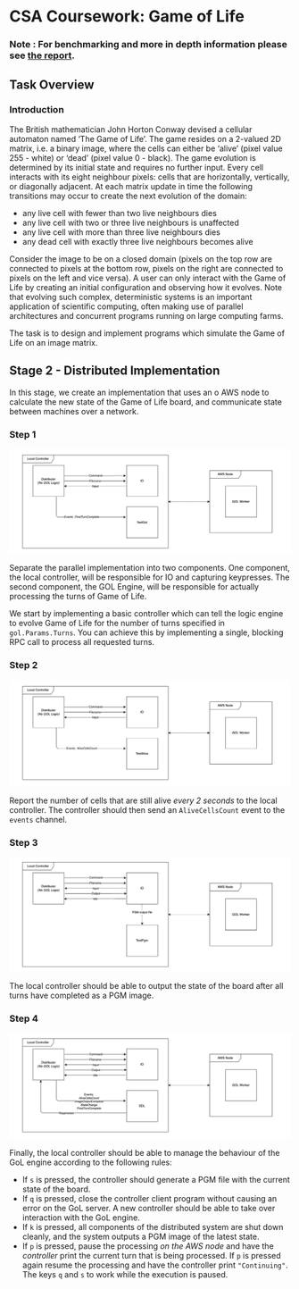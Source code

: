 # CSA Coursework: Game of Life

### **Note** : For benchmarking and more in depth information please see [the report](content/report.pdf).

## Task Overview

### Introduction

The British mathematician John Horton Conway devised a cellular automaton named ‘The Game of Life’. The game resides on a 2-valued 2D matrix, i.e. a binary image, where the cells can either be ‘alive’ (pixel value 255 - white) or ‘dead’ (pixel value 0 - black). The game evolution is determined by its initial state and requires no further input. Every cell interacts with its eight neighbour pixels: cells that are horizontally, vertically, or diagonally adjacent. At each matrix update in time the following transitions may occur to create the next evolution of the domain:

- any live cell with fewer than two live neighbours dies
- any live cell with two or three live neighbours is unaffected
- any live cell with more than three live neighbours dies
- any dead cell with exactly three live neighbours becomes alive

Consider the image to be on a closed domain (pixels on the top row are connected to pixels at the bottom row, pixels on the right are connected to pixels on the left and vice versa). A user can only interact with the Game of Life by creating an initial configuration and observing how it evolves. Note that evolving such complex, deterministic systems is an important application of scientific computing, often making use of parallel architectures and concurrent programs running on large computing farms.

The task is to design and implement programs which simulate the Game of Life on an image matrix.

## Stage 2 - Distributed Implementation

In this stage, we create an implementation that uses an o
AWS node to calculate the new state of the Game of Life board,
and communicate state between machines over a network. 

### Step 1

![Step 1](content/cw_diagrams-Distributed_1.png)

Separate the parallel implementation into two components. One component, the local controller, will be responsible for IO and capturing keypresses. The second component, the GOL Engine, will be responsible for actually processing the turns of Game of Life. 

We start by implementing a basic controller which can tell the logic engine to evolve Game of Life for the number of turns specified in `gol.Params.Turns`. You can achieve this by implementing a single, blocking RPC call to process all requested turns.

### Step 2

![Step 2](content/cw_diagrams-Distributed_2.png)

Report the number of cells that are still alive *every 2 seconds* to the local controller. The controller should then send an `AliveCellsCount` event to the `events` channel. 

### Step 3

![Step 3](content/cw_diagrams-Distributed_3.png)

The local controller should be able to output the state of the board after all turns have completed as a PGM image. 


### Step 4

![Step 4](content/cw_diagrams-Distributed_4.png)

Finally, the local controller should be able to manage the behaviour of the GoL engine according to the following rules: 

- If `s` is pressed, the controller should generate a PGM file with the current state of the board.
- If `q` is pressed, close the controller client program without causing an error on the GoL server. A new controller should be able to take over interaction with the GoL engine.
- If `k` is pressed, all components of the distributed system are shut down cleanly, and the system outputs a PGM image of the latest state.
- If `p` is pressed, pause the processing *on the AWS node* and have the *controller* print the current turn that is being processed. If `p` is pressed again resume the processing and have the controller print `"Continuing"`. The keys `q` and `s` to work while the execution is paused.



